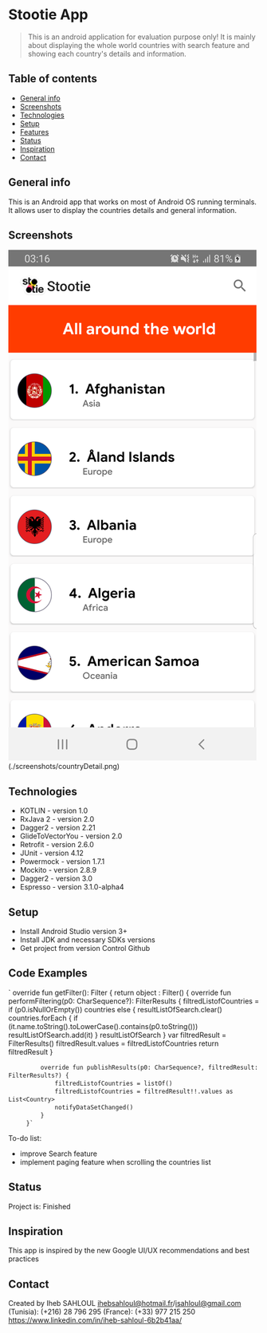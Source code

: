 # Stootie App
> This is an android application for evaluation purpose only! It is mainly about displaying the whole world countries with search feature and showing each country's details and information.

## Table of contents
* [General info](#general-info)
* [Screenshots](#screenshots)
* [Technologies](#Technologies)
* [Setup](#Setup)
* [Features](#features)
* [Status](#Status)
* [Inspiration](#Inspiration)
* [Contact](#Contact)

## General info
This is an Android app that works on most of Android OS running terminals. It allows user to display the countries details and general information.

## Screenshots
![Example screenshot](./screenshots/countriesList.png)(./screenshots/countryDetail.png)

## Technologies
* KOTLIN - version 1.0
* RxJava 2 - version 2.0
* Dagger2 - version 2.21
* GlideToVectorYou - version 2.0
* Retrofit - version 2.6.0
* JUnit - version 4.12
* Powermock - version 1.7.1
* Mockito - version 2.8.9
* Dagger2 - version 3.0
* Espresso - version 3.1.0-alpha4


## Setup
* Install Android Studio version 3+
* Install JDK and necessary SDKs versions
* Get project from version Control Github


## Code Examples
` override fun getFilter(): Filter {
         return object : Filter() {
             override fun performFiltering(p0: CharSequence?): FilterResults {
                 filtredListofCountries = if (p0.isNullOrEmpty())
                     countries
                 else {
                     resultListOfSearch.clear()
                     countries.forEach {
                         if (it.name.toString().toLowerCase().contains(p0.toString()))
                             resultListOfSearch.add(it)
                     }
                     resultListOfSearch
                 }
                 var filtredResult = FilterResults()
                 filtredResult.values = filtredListofCountries
                 return filtredResult
             }

             override fun publishResults(p0: CharSequence?, filtredResult: FilterResults?) {
                 filtredListofCountries = listOf()
                 filtredListofCountries = filtredResult!!.values as List<Country>
                 notifyDataSetChanged()
             }
         }`


To-do list:
* improve Search feature
* implement paging feature when scrolling the countries list

## Status
Project is: Finished

## Inspiration
This app is inspired by the new Google UI/UX recommendations and best practices

## Contact
Created by Iheb SAHLOUL
           ihebsahloul@hotmail.fr/isahloul@gmail.com
           (Tunisia): (+216) 28 796 295
           (France):  (+33) 977 215 250
           https://www.linkedin.com/in/iheb-sahloul-6b2b41aa/